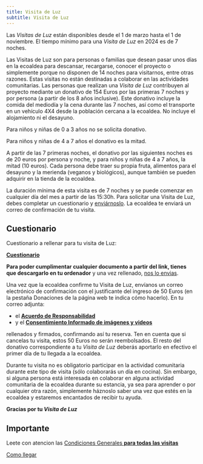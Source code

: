 ```yaml
---
title: Visita de Luz
subtitle: Visita de Luz
---
```


<!--
SPDX-FileCopyrightText: 2012-2023 Atzar <ecoaldeavegetariana@gmail.com>
SPDX-FileCopyrightText: 2024 Robin Vobruba <hoijui.quaero@gmail.com>

SPDX-License-Identifier: CC-BY-SA-4.0
-->

Las _Visitas de Luz_ están disponibles desde el 1 de marzo
hasta el 1 de noviembre.
El tiempo mínimo para una _Visita de Luz_ en 2024
es de 7 noches.

Las Visitas de Luz son para personas o familias
que desean pasar unos días en la ecoaldea para descansar,
recargarse, conocer el proyecto o simplemente porque no disponen de 14 noches
para visitarnos, entre otras razones.
Estas visitas no están destinadas a colaborar en las actividades comunitarias.
Las personas que realizan una _Visita de Luz_
contribuyen al proyecto mediante un donativo de 154 Euros
por las primeras 7 noches y por persona
(a partir de los 8 años inclusive).
Este donativo incluye la comida del mediodía y la cena durante las 7 noches,
así como el transporte en un vehículo 4X4 desde la población cercana a la ecoaldea.
No incluye el alojamiento ni el desayuno.

Para niños y niñas de 0 a 3 años no se solicita donativo.

Para niños y niñas de 4 a 7 años el donativo es la mitad.

A partir de las 7 primeras noches,
el donativo por las siguientes noches es de 20 euros por persona y noche,
y para niños y niñas de 4 a 7 años, la mitad (10 euros).
Cada persona debe traer su propia fruta,
alimentos para el desayuno y la merienda (veganos y biológicos),
aunque también se pueden adquirir en la tienda de la ecoaldea.

La duración mínima de esta visita es de 7 noches
y se puede comenzar en cualquier día del mes
a partir de las 15:30h.
Para solicitar una Visita de Luz,
debes completar un cuestionario y [enviárnoslo][contacto].
La ecoaldea te enviará un correo de confirmación de tu visita.

## Cuestionario

Cuestionario a rellenar para tu visita de Luz:

[**Cuestionario**](https://docs.google.com/document/d/1o547pq3Sj3Q7k4Qf6K5mQ3NQrT8JN30I6EBA0KT14ZU/edit?usp=drive_link)

**Para poder cumplimentar cualquier documento a partir del link, tienes
que descargarlo en tu ordenador** y una vez rellenado, [nos lo envias][contacto].

Una vez que la ecoaldea confirme tu Visita de Luz,
envíanos un correo electrónico de confirmación con el justificante del ingreso de 50 Euros
(en la pestaña Donaciones de la página web te indica cómo hacerlo).
En tu correo adjunta:

- el [**Acuerdo de Responsabilidad**](
    https://docs.google.com/document/d/1LHb7SVDQ-M8FmAcnYgnzMvlfKPGFha1n-uw4Rqkf8cM/edit?usp=drive_link)
- y el [**Consentimiento Informado de imágenes y videos**](
    https://docs.google.com/document/d/1C5pqcvrZBbvqaVWchEwn3Wk5DST300HS5YZm8GarfFQ/edit?usp=drive_link)

rellenados y firmados, confirmando así tu reserva.
Ten en cuenta que si cancelas tu visita,
estos 50 Euros no serán reembolsados.
El resto del donativo correspondiente a tu _Visita de Luz_
deberás aportarlo en efectivo el primer día de tu llegada a la ecoaldea.

Durante tu visita no es obligatorio participar en la actividad comunitaria
durante este tipo de visita
(sólo colaborarás un día en cocina).
Sin embargo, si alguna persona está interesada en colaborar
en alguna actividad comunitaria de la ecoaldea durante su estancia,
ya sea para aprender o por cualquier otra razón,
simplemente háznoslo saber una vez que estés en la ecoaldea
y estaremos encantados de recibir tu ayuda.

**Gracias por tu _Visita de Luz_**

## Importante

Leete con atencion las [Condiciones Generales **para todas las visitas**](general.md)

[Como llegar](../como-llegar.md)

[Visita de Agua]: agua.md
[contacto]: ../contacto.md
